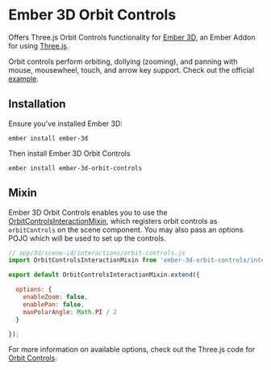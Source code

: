 # Ember 3D Orbit Controls

Offers Three.js Orbit Controls functionality for [Ember 3D](https://github.com/willviles/ember-3d), an Ember Addon for using [Three.js](https://github.com/mrdoob/three.js).

Orbit controls perform orbiting, dollying (zooming), and panning with mouse, mousewheel, touch, and arrow key support. Check out the official [example](https://threejs.org/examples/misc_controls_orbit.html).

## Installation

Ensure you've installed Ember 3D:

`ember install ember-3d`

Then install Ember 3D Orbit Controls

`ember install ember-3d-orbit-controls`

## Mixin

Ember 3D Orbit Controls enables you to use the [OrbitControlsInteractionMixin](https://github.com/willviles/ember-3d-orbit-controls/blob/master/addon/interactions/orbit-controls.js), which registers orbit controls as `orbitControls` on the scene component. You may also pass an options POJO which will be used to set up the controls.

```javascript
// app/3d/scene-id/interactions/orbit-controls.js
import OrbitControlsInteractionMixin from 'ember-3d-orbit-controls/interactions/orbit-controls';

export default OrbitControlsInteractionMixin.extend({

  options: {
    enableZoom: false,
    enablePan: false,
    maxPolarAngle: Math.PI / 2
  }

});

```

For more information on available options, check out the Three.js code for [Orbit Controls](https://github.com/mrdoob/three.js/blob/576c75dadaf04c76b10e3f9b6e36f9af53e3896c/examples/js/controls/OrbitControls.js).

<!-- ## Running

* `ember server`
* Visit your app at http://localhost:4200.

## Running Tests

* `npm test` (Runs `ember try:testall` to test your addon against multiple Ember versions)
* `ember test`
* `ember test --server`

## Building

* `ember build`

For more information on using ember-cli, visit [http://ember-cli.com/](http://ember-cli.com/). -->
